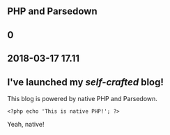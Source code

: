 PHP and Parsedown
----
0
----
2018-03-17 17.11
----
I've launched my _self-crafted_ blog!
----

This blog is powered by native PHP and Parsedown.

~~~ .php
<?php echo 'This is native PHP!'; ?>
~~~

Yeah, native!